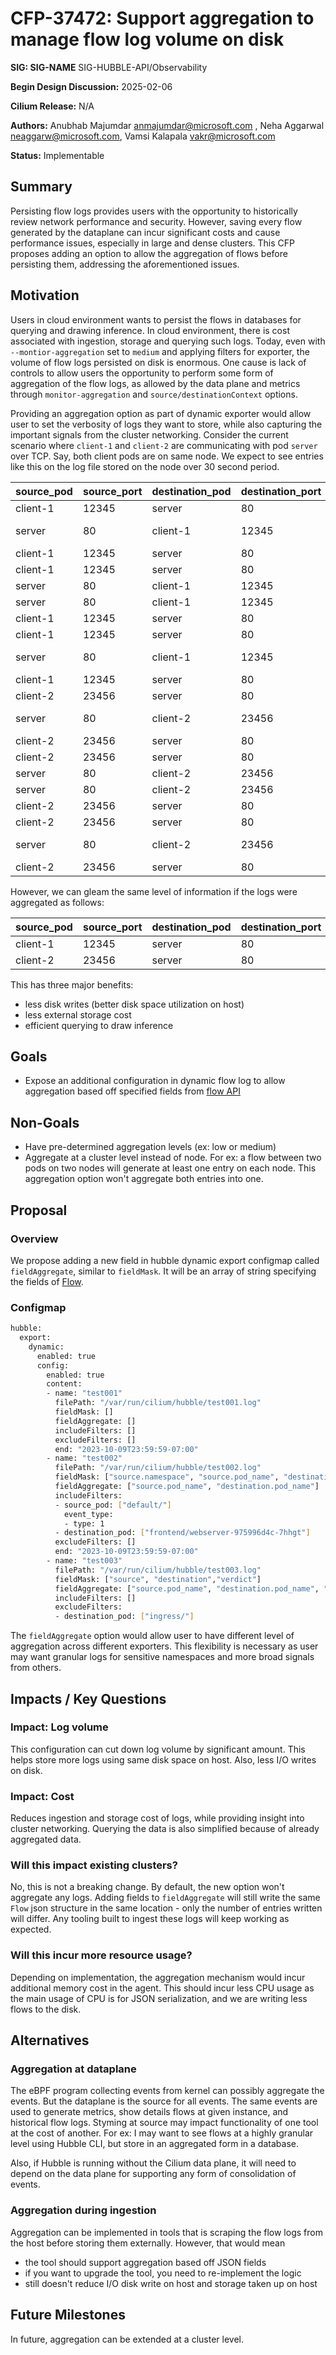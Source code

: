 # CFP-37472: Support aggregation to manage flow log volume on disk

**SIG: SIG-NAME** SIG-HUBBLE-API/Observability

**Begin Design Discussion:** 2025-02-06

**Cilium Release:** N/A

**Authors:** Anubhab Majumdar <anmajumdar@microsoft.com> , Neha Aggarwal <neaggarw@microsoft.com>, Vamsi Kalapala <vakr@microsoft.com>

**Status:** Implementable

## Summary

Persisting flow logs provides users with the opportunity to historically review network performance and security. However, saving every flow generated by the dataplane can incur significant costs and cause performance issues, especially in large and dense clusters. This CFP proposes adding an option to allow the aggregation of flows before persisting them, addressing the aforementioned issues.

## Motivation

Users in cloud environment wants to persist the flows in databases for querying and drawing inference. In cloud environment, there is cost associated with ingestion, storage and querying such logs. Today, even with `--montior-aggregation` set to `medium` and applying filters for exporter, the volume of flow logs persisted on disk is enormous. One cause is lack of controls to allow users the opportunity to perform some form of aggregation of the flow logs, as allowed by the data plane and metrics through `monitor-aggregation` and `source/destinationContext` options.

Providing an aggregation option as part of dynamic exporter would allow user to set the verbosity of logs they want to store, while also capturing the important signals from the cluster networking. Consider the current scenario where `client-1` and `client-2` are communicating with pod `server` over TCP. Say, both client pods are on same node. We expect to see entries like this on the log file stored on the node over 30 second period.


| source_pod | source_port | destination_pod | destination_port | protocol | flags   |
|------------|-------------|-----------------|------------------|----------|---------|
| client-1   | 12345       | server          | 80               | TCP      | SYN     |
| server     | 80          | client-1        | 12345            | TCP      | SYN-ACK |
| client-1   | 12345       | server          | 80               | TCP      | ACK     |
| client-1   | 12345       | server          | 80               | TCP      | PSH     |
| server     | 80          | client-1        | 12345            | TCP      | ACK     |
| server     | 80          | client-1        | 12345            | TCP      | PSH     |
| client-1   | 12345       | server          | 80               | TCP      | ACK     |
| client-1   | 12345       | server          | 80               | TCP      | FIN     |
| server     | 80          | client-1        | 12345            | TCP      | FIN-ACK |
| client-1   | 12345       | server          | 80               | TCP      | ACK     |
| client-2   | 23456       | server          | 80               | TCP      | SYN     |
| server     | 80          | client-2        | 23456            | TCP      | SYN-ACK |
| client-2   | 23456       | server          | 80               | TCP      | ACK     |
| client-2   | 23456       | server          | 80               | TCP      | PSH     |
| server     | 80          | client-2        | 23456            | TCP      | ACK     |
| server     | 80          | client-2        | 23456            | TCP      | PSH     |
| client-2   | 23456       | server          | 80               | TCP      | ACK     |
| client-2   | 23456       | server          | 80               | TCP      | FIN     |
| server     | 80          | client-2        | 23456            | TCP      | FIN-ACK |
| client-2   | 23456       | server          | 80               | TCP      | ACK     |

However, we can gleam the same level of information if the logs were aggregated as follows:

| source_pod | source_port | destination_pod | destination_port | protocol | ingress_flow_count | egress_flow_count |
|------------|-------------|-----------------|------------------|----------|--------------------|-------------------|
| client-1   | 12345       | server          | 80               | TCP      | 4                 | 6                 |
| client-2   | 23456       | server          | 80               | TCP      | 4                 | 6                 |

This has three major benefits:
- less disk writes (better disk space utilization on host)
- less external storage cost
- efficient querying to draw inference

## Goals

* Expose an additional configuration in dynamic flow log to allow aggregation based off specified fields from [flow API](https://github.com/cilium/cilium/blob/main/api/v1/flow/flow.proto)

## Non-Goals

* Have pre-determined aggregation levels (ex: low or medium)
* Aggregate at a cluster level instead of node. For ex: a flow between two pods on two nodes will generate at least one entry on each node. This aggregation option won't aggregate both entries into one.

## Proposal

### Overview

We propose adding a new field in hubble dynamic export configmap called `fieldAggregate`, similar to `fieldMask`. It will be an array of string specifying the fields of [Flow](https://github.com/cilium/cilium/blob/main/api/v1/flow/flow.proto). 


### Configmap

```bash
hubble:
  export:
    dynamic:
      enabled: true
      config:
        enabled: true
        content:
        - name: "test001"
          filePath: "/var/run/cilium/hubble/test001.log"
          fieldMask: []
          fieldAggregate: []
          includeFilters: []
          excludeFilters: []
          end: "2023-10-09T23:59:59-07:00"
        - name: "test002"
          filePath: "/var/run/cilium/hubble/test002.log"
          fieldMask: ["source.namespace", "source.pod_name", "destination.namespace", "destination.pod_name", "verdict"]
          fieldAggregate: ["source.pod_name", "destination.pod_name"]
          includeFilters:
          - source_pod: ["default/"]
            event_type:
            - type: 1
          - destination_pod: ["frontend/webserver-975996d4c-7hhgt"]
          excludeFilters: []
          end: "2023-10-09T23:59:59-07:00"
        - name: "test003"
          filePath: "/var/run/cilium/hubble/test003.log"
          fieldMask: ["source", "destination","verdict"]
          fieldAggregate: ["source.pod_name", "destination.pod_name", "l4.TCP.destination_port"]
          includeFilters: []
          excludeFilters:
          - destination_pod: ["ingress/"]
```

The `fieldAggregate` option would allow user to have different level of aggregation across different exporters. This flexibility is necessary as user may want granular logs for sensitive namespaces and more broad signals from others.

## Impacts / Key Questions

### Impact: Log volume

This configuration can cut down log volume by significant amount. This helps store more logs using same disk space on host. Also, less I/O writes on disk.

### Impact: Cost

Reduces ingestion and storage cost of logs, while providing insight into cluster networking. Querying the data is also simplified because of already aggregated data.

### Will this impact existing clusters?

No, this is not a breaking change. By default, the new option won't aggregate any logs. Adding fields to `fieldAggregate` will still write the same `Flow` json structure in the same location - only the number of entries written will differ. Any tooling built to ingest these logs will keep working as expected.

### Will this incur more resource usage?

Depending on implementation, the aggregation mechanism would incur additional memory cost in the agent.
This should incur less CPU usage as the main usage of CPU is for JSON serialization, and we are writing less flows to the disk.

## Alternatives

### Aggregation at dataplane

The eBPF program collecting events from kernel can possibly aggregate the events. But the dataplane is the source for all events. The same events are used to generate metrics, show details flows at given instance, and historical flow logs. Styming at source may impact functionality of one tool at the cost of another. For ex: I may want to see flows at a highly granular level using Hubble CLI, but store in an aggregated form in a database.

Also, if Hubble is running without the Cilium data plane, it will need to depend on the data plane for supporting any form of consolidation of events.

### Aggregation during ingestion

Aggregation can be implemented in tools that is scraping the flow logs from the host before storing them externally. However, that would mean
- the tool should support aggregation based off JSON fields
- if you want to upgrade the tool, you need to re-implement the logic
- still doesn't reduce I/O disk write on host and storage taken up on host

## Future Milestones

In future, aggregation can be extended at a cluster level.
